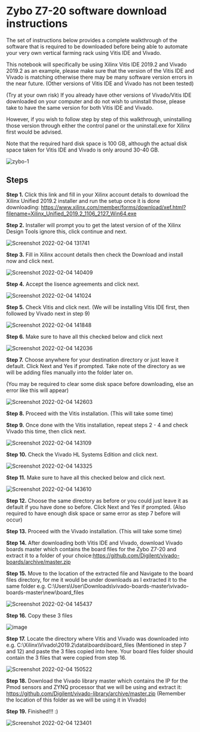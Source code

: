 # Zybo Z7-20 software download instructions
The set of instructions below provides a complete walkthrough of the software that is required to be downloaded before being able to automate your very own vertical farming rack using Vitis IDE and Vivado.

This notebook will specifically be using Xilinx Vitis IDE 2019.2 and Vivado 2019.2 as an example, please make sure that the version of the Vitis IDE and Vivado is matching otherwise there may be many software version errors in the near future. (Other versions of Vitis IDE and Vivado has not been tested) 

(Try at your own risk) If you already have other versions of Vivado/Vitis IDE downloaded on your computer and do not wish to uninstall those, please take to have the same version for both Vitis IDE and Vivado.

However, if you wish to follow step by step of this walkthrough, uninstalling those version through either the control panel or the uninstall.exe for Xilinx first would be advised.

Note that the required hard disk space is 100 GB, although the actual disk space taken for Vitis IDE and Vivado is only around 30-40 GB.

![zybo-1](https://user-images.githubusercontent.com/92703672/152474145-e952bbc7-79f2-438c-bbbd-bf88e2810784.png)

## Steps
<b>Step 1.</b> Click this link and fill in your Xilinx account details to download the Xilinx Unified 2019.2 installer and run the setup once it is done downloading:   https://www.xilinx.com/member/forms/download/xef.html?filename=Xilinx_Unified_2019.2_1106_2127_Win64.exe

<b>Step 2.</b> Installer will prompt you to get the latest version of of the Xilinx Design Tools ignore this, click continue and next.

![Screenshot 2022-02-04 131741](https://user-images.githubusercontent.com/92703672/152480266-c5e59b91-bcba-4f24-aa1b-35e931e4857d.png)

<b>Step 3.</b> Fill in Xilinx account details then check the Download and install now and click next.

![Screenshot 2022-02-04 140409](https://user-images.githubusercontent.com/92703672/152480649-0b276c4c-669e-4cd2-9d64-6ee474175e18.png)

<b>Step 4.</b> Accept the lisence agreements and click next.

![Screenshot 2022-02-04 141024](https://user-images.githubusercontent.com/92703672/152481302-65cc8277-d695-4d6f-ad26-5dced022cea7.png)

<b>Step 5.</b> Check Vitis and click next. (We will be installing Vitis IDE first, then followed by Vivado next in step 9)

![Screenshot 2022-02-04 141848](https://user-images.githubusercontent.com/92703672/152481873-3ae9a89b-8878-4e3a-9a8b-60a7c07ad32d.png)

<b>Step 6.</b> Make sure to have all this checked below and click next

![Screenshot 2022-02-04 142036](https://user-images.githubusercontent.com/92703672/152482019-3b0b2514-890b-4ff1-9a8a-84d33c6da089.png)

<b>Step 7.</b> Choose anywhere for your destination directory or just leave it default. Click Next and Yes if prompted. Take note of the directory as we will be adding files manually into the folder later on. 

(You may be required to clear some disk space before downloading, else an error like this will appear)

![Screenshot 2022-02-04 142603](https://user-images.githubusercontent.com/92703672/152482696-ec67d068-d9ff-41af-92d4-39ec72b0b165.png)

<b>Step 8.</b> Proceed with the Vitis installation. (This will take some time)

<b>Step 9.</b> Once done with the Vitis installation, repeat steps 2 - 4 and check Vivado this time, then click next.

![Screenshot 2022-02-04 143109](https://user-images.githubusercontent.com/92703672/152483098-9ae61468-cd1f-4ac8-9920-d3ae9427055d.png)

<b>Step 10.</b> Check the Vivado HL Systems Edition and click next.

![Screenshot 2022-02-04 143325](https://user-images.githubusercontent.com/92703672/152483271-27ea90c3-dde5-4223-88e6-4370677b1bb5.png)

<b>Step 11.</b> Make sure to have all this checked below and click next.

![Screenshot 2022-02-04 143610](https://user-images.githubusercontent.com/92703672/152483588-159f9e3a-73f4-4e40-92a9-e6d5b05907b7.png)

<b>Step 12.</b> Choose the same directory as before or you could just leave it as default if you have done so before. Click Next and Yes if prompted. (Also required to have enough disk space or same error as step 7 before will occur)

<b>Step 13.</b> Proceed with the Vivado installation. (This will take some time)

<b>Step 14.</b> After downloading both Vitis IDE and Vivado, download Vivado boards master which contains the board files for the Zybo Z7-20 and extract it to a folder of your choice:https://github.com/Digilent/vivado-boards/archive/master.zip

<b>Step 15.</b> Move to the location of the extracted file and Navigate to the board files directory, for me it would be under downloads as I extracted it to the same folder e.g. C:\Users\User\Downloads\vivado-boards-master\vivado-boards-master\new\board_files 

![Screenshot 2022-02-04 145437](https://user-images.githubusercontent.com/92703672/152485535-93a7b29c-57c3-4c95-9aad-576ed26d8e4b.png)

<b>Step 16.</b> Copy these 3 files

![image](https://user-images.githubusercontent.com/92703672/152485934-1f08077b-5eda-4885-95a2-c29564797c00.png)

<b>Step 17.</b> Locate the directory where Vitis and Vivado was downloaded into e.g. C:\Xilinx\Vivado\2019.2\data\boards\board_files (Mentioned in step 7 and 12) and paste the 3 files copied into here. Your board files folder should contain the 3 files that were copied from step 16.

![Screenshot 2022-02-04 150522](https://user-images.githubusercontent.com/92703672/152486728-fe129f4b-aa69-4276-87a7-dfe5400689bd.png)

<b>Step 18.</b> Download the Vivado library master which contains the IP for the Pmod sensors and ZYNQ processor that we will be using and extract it:        https://github.com/Digilent/vivado-library/archive/master.zip (Remember the location of this folder as we will be using it in Vivado)

<b>Step 19.</b> Finished!!! :)

![Screenshot 2022-02-04 123401](https://user-images.githubusercontent.com/92703672/152496084-fa89e1fa-c3e7-428c-97dc-c77c50f59f6f.png)
